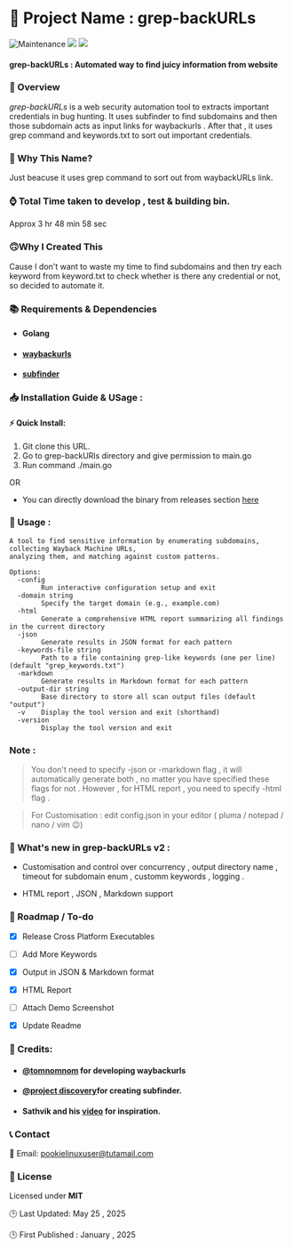 

🚀 Project Name : grep-backURLs
===============

![Maintenance](https://img.shields.io/badge/Maintained%3F-yes-purple.svg)
<a href="https://goreportcard.com/report/github.com/gigachad80/grep-backURLs"><img src="https://goreportcard.com/badge/github.com/gigachad80/grep-backURLs"></a>
<a href="https://github.com/gigachad80/grep-backURLs/issues"><img src="https://img.shields.io/badge/contributions-welcome-brightgreen.svg?style=flat"></a>

#### grep-backURLs : Automated way to find juicy information from website 

### 📌 Overview


 *_grep-backURLs_* is a web security automation tool to extracts important credentials in bug hunting. It uses subfinder to find subdomains and then those subdomain acts as input links for waybackurls . After that , it uses grep command and keywords.txt to sort out important credentials.

### 🤔 Why This Name?

 Just beacuse it uses grep command to sort out from waybackURLs link.


### ⌚ Total Time taken to develop , test & building bin.

 Approx 3 hr 48 min 58 sec 

### 🙃Why I Created This

 Cause I don't want to waste my time to find subdomains and then try each keyword from keyword.txt to check whether is there any credential or not, so decided to automate it.

### 📚  Requirements & Dependencies

* #### Golang
* #### [waybackurls](https://github.com/tomnomnom/waybackurls)
* #### [subfinder](https://github.com/projectdiscovery/subfinder)

### 📥 Installation Guide & USage : 

#### ⚡ Quick Install:

 1. Git clone this URL.
 2. Go to grep-backURls directory and give permission to main.go
 3. Run command ./main.go

 OR 

 - You can directly download the binary from releases section [here](https://github.com/gigachad80/grep-backURLs/releases)


### 🍃 Usage :


```
A tool to find sensitive information by enumerating subdomains, collecting Wayback Machine URLs,
analyzing them, and matching against custom patterns.

Options:
  -config
        Run interactive configuration setup and exit
  -domain string
        Specify the target domain (e.g., example.com)
  -html
        Generate a comprehensive HTML report summarizing all findings in the current directory
  -json
        Generate results in JSON format for each pattern
  -keywords-file string
        Path to a file containing grep-like keywords (one per line) (default "grep_keywords.txt")
  -markdown
        Generate results in Markdown format for each pattern
  -output-dir string
        Base directory to store all scan output files (default "output")
  -v    Display the tool version and exit (shorthand)
  -version
        Display the tool version and exit

```

### Note : 

> You don't need to specify -json or -markdown flag , it will automatically generate both , no matter you have specified these flags for not . However , for HTML report , you need to specify -html flag . 

> For Customisation : edit config.json in your editor ( pluma / notepad / nano / vim 😉)

### 💫 What's new  in grep-backURLs v2  : 

- Customisation and control over concurrency , output directory name , timeout for subdomain enum , customm keywords , logging . 

- HTML report , JSON , Markdown support



### 📝 Roadmap / To-do 

- [x] Release Cross Platform Executables 
- [ ] Add More Keywords 
- [x] Output in JSON & Markdown format
- [x] HTML Report 
- [ ] Attach Demo Screenshot 
- [x] Update Readme


### 💓 Credits:


 * #### [@tomnomnom](https://github.com/tomnomnom) for developing waybackurls
* ####  [@project discovery](https://github.com/projectdiscovery)for creating subfinder.
* #### Sathvik and his [video](https://www.youtube.com/watch?v=lp4Do_VIwzw)  for inspiration. 



### 📞 Contact


 📧 Email: pookielinuxuser@tutamail.com


### 📄 License

Licensed under **MIT**

🕒 Last Updated: May 25 , 2025 

🕒 First Published : January ,  2025
